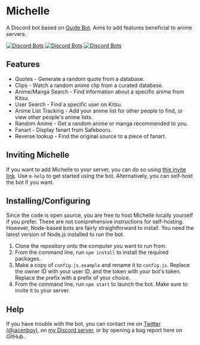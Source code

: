 # Michelle
A Discord bot based on [Guide Bot](https://github.com/AnIdiotsGuide/guidebot). Aims to add features beneficial to anime servers.

[![Discord Bots](https://discordbots.org/api/widget/status/536935359775506444.svg)](https://discordbots.org/bot/536935359775506444) [![Discord Bots](https://discordbots.org/api/widget/lib/536935359775506444.svg?noavatar=true)](https://discordbots.org/bot/536935359775506444) [![Discord Bots](https://discordbots.org/api/widget/owner/536935359775506444.svg?noavatar=true)](https://discordbots.org/bot/536935359775506444)

## Features
* Quotes - Generate a random quote from a database.
* Clips - Watch a random anime clip from a curated database.
* Anime/Manga Search - Find information about a specific anime from Kitsu.
* User Search - Find a specific user on Kitsu.
* Anime List Tracking - Add your anime list for other people to find, or view other people's anime lists.
* Random Anime - Get a random anime or manga recommended to you.
* Fanart - Display fanart from Safebooru.
* Reverse lookup - Find the original source to a piece of fanart.

## Inviting Michelle
If you want to add Michelle to your server, you can do so using [this invite link](https://discordapp.com/oauth2/authorize?client_id=536935359775506444&scope=bot&permissions=379968). Use `m-help` to get started using the bot. Alternatively, you can self-host the bot if you want.

## Installing/Configuring
Since the code is open source, you are free to host Michelle locally yourself if you prefer. These are not comprehensive instructions for self-hosting. However, Node-based bots are fairly straightforward to install. You need the latest version of Node.js installed to run the bot.

1. Clone the repository onto the computer you want to run from.
2. From the command line, run `npm install` to install the required packages.
3. Make a copy of `config.js.example` and rename it to `config.js`. Replace the owner ID with your user ID, and the token with your bot's token. Replace the prefix with a prefix of your choice.
4. From the command line, run `npm start` to launch the bot. Make sure to invite it to your server.

## Help
If you have trouble with the bot, you can contact me on [Twitter (@jacenboy)](https://twitter.com/jacenboy), on [my Discord server](https://discord.gg/6wgy6jE), or by opening a bug report here on GitHub.

